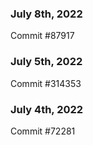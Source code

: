 ### July 8th, 2022

Commit #87917

### July 5th, 2022

Commit #314353


### July 4th, 2022

Commit #72281
